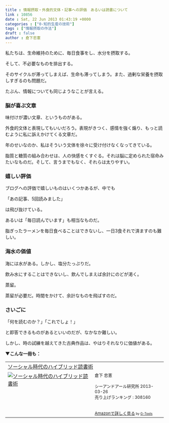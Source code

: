 ```yaml
---
title : 情報摂取・外食的文体・記事への評価　あるいは読書について
link : 10856
date : Sat, 22 Jun 2013 01:43:19 +0000
categories : ["0-知的生産の技術"]
tags : ["情報摂取の作法"]
draft : false
author : 倉下忠憲
---
```


私たちは、生命維持のために、毎日食事をし、水分を摂取する。

そして、不必要なものを排出する。

そのサイクルが滞ってしまえば、生命も滞ってしまう。また、過剰な栄養を摂取しすぎるのも問題だ。

たぶん、情報についても同じようなことが言える。

<H3>脳が喜ぶ文章</H3>味付けが濃い文章、というものがある。

外食的文体と表現してもいいだろう。表現がきつく、感情を強く煽り、もっと読むように私に訴えかけてくる文章だ。

年のせいなのか、私はそういう文体を徐々に受け付けなくなってきている。

脂質と糖質の組み合わせは、人の快感をくすぐる。それは脳に定められた宿命みたいなものだ。そして、言うまでもなく、それらは太りやすい。

<H3>嬉しい評価</H3>ブログへの評価で嬉しいものはいくつかあるが、中でも

「あの記事、5回読みました」

は飛び抜けている。

あるいは「毎日読んでいます」も相当なものだ。

脂ぎったラーメンを毎日食べることはできないし、一日3食それで済ますのも難しい。

<H3>海水の価値</H3>海には水がある。しかし、塩分たっぷりだ。

飲み水にすることはできないし、飲んでしまえば余計にのどが渇く。

蒸留。

蒸留が必要だ。時間をかけて、余計なものを飛ばすのだ。

<H3>さいごに</H3>「何を読むのか？」「これでしょ！」

と即答できるものがあるといいのだが、なかなか難しい。

しかし、時の試練を越えてきた古典作品は、やはりそれなりに価値がある。

<strong>▼こんな一冊も：</strong>
<table  border="0" cellpadding="5"><tr><td colspan="2"><a href="http://www.amazon.co.jp/%E3%82%BD%E3%83%BC%E3%82%B7%E3%83%A3%E3%83%AB%E6%99%82%E4%BB%A3%E3%81%AE%E3%83%8F%E3%82%A4%E3%83%96%E3%83%AA%E3%83%83%E3%83%89%E8%AA%AD%E6%9B%B8%E8%A1%93-%E5%80%89%E4%B8%8B-%E5%BF%A0%E6%86%B2/dp/4863541244%3FSubscriptionId%3D15SMZCTB9V8NGR2TW082%26tag%3Drashita1000-22%26linkCode%3Dxm2%26camp%3D2025%26creative%3D165953%26creativeASIN%3D4863541244" target="_blank">ソーシャル時代のハイブリッド読書術</a><img src="http://www.assoc-amazon.jp/e/ir?t=rashita1000-22&l=ur2&o=9" width="1" height="1" style="border: none;" alt="" /></td></tr><tr><td valign="top"><a href="http://www.amazon.co.jp/%E3%82%BD%E3%83%BC%E3%82%B7%E3%83%A3%E3%83%AB%E6%99%82%E4%BB%A3%E3%81%AE%E3%83%8F%E3%82%A4%E3%83%96%E3%83%AA%E3%83%83%E3%83%89%E8%AA%AD%E6%9B%B8%E8%A1%93-%E5%80%89%E4%B8%8B-%E5%BF%A0%E6%86%B2/dp/4863541244%3FSubscriptionId%3D15SMZCTB9V8NGR2TW082%26tag%3Drashita1000-22%26linkCode%3Dxm2%26camp%3D2025%26creative%3D165953%26creativeASIN%3D4863541244" target="_blank"><img src="http://ecx.images-amazon.com/images/I/31m4SHzWXQL._SL160_.jpg" border="0" alt="ソーシャル時代のハイブリッド読書術" /></a></td><td valign="top"><font size="-1">倉下 忠憲 <br /><br />シーアンドアール研究所  2013-03-26<br />売り上げランキング : 308160<br /><br /><br /><a href="http://www.amazon.co.jp/%E3%82%BD%E3%83%BC%E3%82%B7%E3%83%A3%E3%83%AB%E6%99%82%E4%BB%A3%E3%81%AE%E3%83%8F%E3%82%A4%E3%83%96%E3%83%AA%E3%83%83%E3%83%89%E8%AA%AD%E6%9B%B8%E8%A1%93-%E5%80%89%E4%B8%8B-%E5%BF%A0%E6%86%B2/dp/4863541244%3FSubscriptionId%3D15SMZCTB9V8NGR2TW082%26tag%3Drashita1000-22%26linkCode%3Dxm2%26camp%3D2025%26creative%3D165953%26creativeASIN%3D4863541244" target="_blank">Amazonで詳しく見る</a></font><font size="-2"> by <a href="http://www.goodpic.com/mt/aws/index.html" >G-Tools</a></font></td></tr></table>

